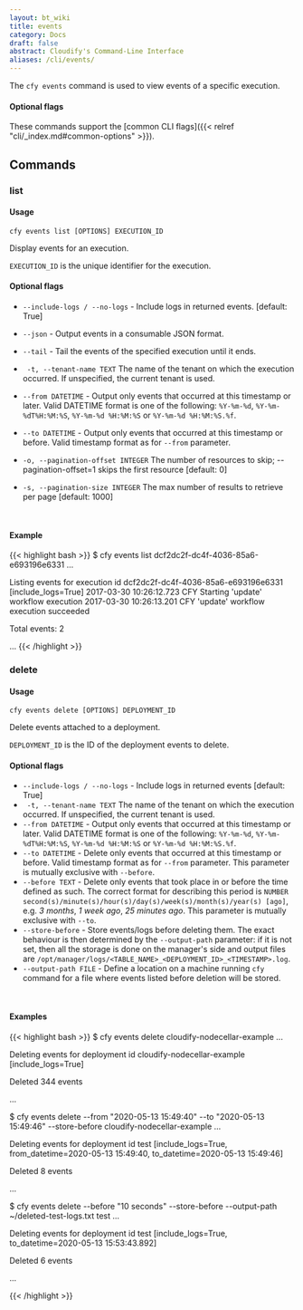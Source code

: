 ```yaml
---
layout: bt_wiki
title: events
category: Docs
draft: false
abstract: Cloudify's Command-Line Interface
aliases: /cli/events/
---
```


The `cfy events` command is used to view events of a specific execution.

#### Optional flags
These commands support the [common CLI flags]({{< relref "cli/_index.md#common-options" >}}).


## Commands

### list

#### Usage
`cfy events list [OPTIONS] EXECUTION_ID`

Display events for an execution.

`EXECUTION_ID` is the unique identifier for the execution.


#### Optional flags


*  `--include-logs / --no-logs` -
						Include logs in returned events. [default: True]
*  `--json` -           Output events in a consumable JSON format.
*  `--tail` -           Tail the events of the specified execution until
                      	it ends.
*  ` -t, --tenant-name TEXT`      The name of the tenant on which the execution occurred. If unspecified, the current tenant is used.
*  `--from DATETIME` -  Output only events that occurred at this timestamp or later.  Valid DATETIME format is one of the following:
                        `%Y-%m-%d`, `%Y-%m-%dT%H:%M:%S`, `%Y-%m-%d %H:%M:%S` or `%Y-%m-%d %H:%M:%S.%f`.
*  `--to DATETIME` -    Output only events that occurred at this timestamp or before.  Valid timestamp format as for `--from` parameter.
*  `-o, --pagination-offset INTEGER`       The number of resources to skip;
                                  --pagination-offset=1 skips the first resource [default: 0]

*  `-s, --pagination-size INTEGER`       The max number of results to retrieve per page [default: 1000]




&nbsp;
#### Example
{{< highlight  bash  >}}
$ cfy events list dcf2dc2f-dc4f-4036-85a6-e693196e6331
...

Listing events for execution id dcf2dc2f-dc4f-4036-85a6-e693196e6331 [include_logs=True]
2017-03-30 10:26:12.723  CFY <cloudify-nodecellar-example> Starting 'update' workflow execution
2017-03-30 10:26:13.201  CFY <cloudify-nodecellar-example> 'update' workflow execution succeeded

Total events: 2

...
{{< /highlight >}}

### delete

#### Usage
`cfy events delete [OPTIONS] DEPLOYMENT_ID`

Delete events attached to a deployment.

`DEPLOYMENT_ID` is the ID of the deployment events to delete.

#### Optional flags

*  `--include-logs / --no-logs` -
						Include logs in returned events [default: True]
*  ` -t, --tenant-name TEXT`      The name of the tenant on which the execution occurred. If unspecified, the current tenant is used.
*  `--from DATETIME` -  Output only events that occurred at this timestamp or later.  Valid DATETIME format is one of the following:
                        `%Y-%m-%d`, `%Y-%m-%dT%H:%M:%S`, `%Y-%m-%d %H:%M:%S` or `%Y-%m-%d %H:%M:%S.%f`.
*  `--to DATETIME` -    Delete only events that occurred at this timestamp or before.  Valid timestamp format as for `--from` parameter.
                        This parameter is mutually exclusive with `--before`.
*  `--before TEXT` -    Delete only events that took place in or before the time defined as such.  The correct format for describing
                        this period is `NUMBER second(s)/minute(s)/hour(s)/day(s)/week(s)/month(s)/year(s) [ago]`, e.g. _3 months_,
                        _1 week ago_, _25 minutes ago_.  This parameter is mutually exclusive with `--to`.
*  `--store-before` -   Store events/logs before deleting them.  The exact behaviour is then determined by the `--output-path` parameter:
                        if it is not set, then all the storage is done on the manager's side and output files are
                        `/opt/manager/logs/<TABLE_NAME>_<DEPLOYMENT_ID>_<TIMESTAMP>.log`.
*  `--output-path FILE` - Define a location on a machine running `cfy` command for a file where events listed before deletion will be stored.

&nbsp;
#### Examples

{{< highlight  bash  >}}
$ cfy events delete cloudify-nodecellar-example
...

Deleting events for deployment id cloudify-nodecellar-example [include_logs=True]

Deleted 344 events

...

$ cfy events delete --from "2020-05-13 15:49:40" --to "2020-05-13 15:49:46" --store-before cloudify-nodecellar-example
...

Deleting events for deployment id test [include_logs=True, from_datetime=2020-05-13 15:49:40, to_datetime=2020-05-13 15:49:46]

Deleted 8 events

...

$ cfy events delete --before "10 seconds" --store-before --output-path ~/deleted-test-logs.txt test
...

Deleting events for deployment id test [include_logs=True, to_datetime=2020-05-13 15:53:43.892]

Deleted 6 events

...

{{< /highlight >}}
